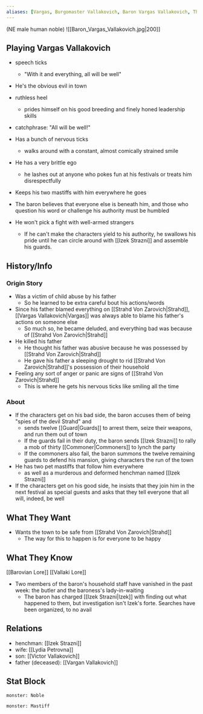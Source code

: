 ```yaml
---
aliases: [Vargas, Burgomaster Vallakovich, Baron Vargas Vallakovich, The Baron, The Burgomaster]
---
```

(NE male human noble)
![[Baron_Vargas_Vallakovich.jpg|200]]
## Playing Vargas Vallakovich
- speech ticks
	- "With it and everything, all will be well"
- He's the obvious evil in town
- ruthless heel
	- prides himself on his good breeding and finely honed leadership skills
- catchphrase: "All will be well!"
- Has a bunch of nervous ticks
	- walks around with a constant, almost comically strained smile
- He has a very brittle ego
	- he lashes out at anyone who pokes fun at his festivals or treats him disrespectfully
- Keeps his two mastiffs with him everywhere he goes
- The baron believes that everyone else is beneath him, and those who question his word or challenge his authority must be humbled

- He won't pick a fight with well-armed strangers
	- If he can't make the characters yield to his authority, he swallows his pride until he can circle around with [[Izek Strazni]] and assemble his guards.

## History/Info
### Origin Story
- Was a victim of child abuse by his father
	- So he learned to be extra careful bout his actions/words
- Since his father blamed everything on [[Strahd Von Zarovich|Strahd]], [[Vargas Vallakovich|Vargas]] was always able to blame his father's actions on someone else
	- So much so, he became deluded, and everything bad was because of [[Strahd Von Zarovich|Strahd]]
- He killed his father
	- He thought his father was abusive because he was possessed by [[Strahd Von Zarovich|Strahd]]
	- He gave his father a sleeping drought to rid [[Strahd Von Zarovich|Strahd]]'s possession of their household
- Feeling any sort of anger or panic are signs of [[Strahd Von Zarovich|Strahd]]
	- This is where he gets his nervous ticks like smiling all the time

### About
- If the characters get on his bad side, the baron accuses them of being "spies of the devil Strahd" and
	- sends twelve [[Guard|Guards]] to arrest them, seize their weapons, and run them out of town
	- If the guards fail in their duty, the baron sends [[Izek Strazni]] to rally a mob of thirty [[Commoner|Commoners]] to lynch the party
	- If the commoners also fail, the baron summons the twelve remaining guards to defend his mansion, giving characters the run of the town
- He has two pet mastiffs that follow him everywhere
	- as well as a murderous and deformed henchman named [[Izek Strazni]]
- If the characters get on his good side, he insists that they join him in the next festival as special guests and asks that they tell everyone that all will, indeed, be well
 
## What They Want
- Wants the town to be safe from [[Strahd Von Zarovich|Strahd]]
	- The way for this to happen is for everyone to be happy

## What They Know
[[Barovian Lore]]
[[Vallaki Lore]]
- Two members of the baron's household staff have vanished in the past week: the butler and the baroness's lady-in-waiting
	- The baron has charged [[Izek Strazni|Izek]] with finding out what happened to them, but investigation isn't Izek's forte. Searches have been organized, to no avail

## Relations
- henchman: [[Izek Strazni]]
- wife: [[Lydia Petrovna]]
- son: [[Victor Vallakovich]]
- father (deceased): [[Vargan Vallakovich]]

## Stat Block

```statblock
monster: Noble
```

```statblock
monster: Mastiff
```
```dataviewjs
```
